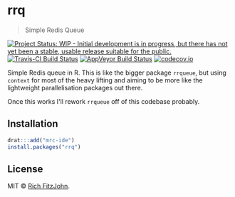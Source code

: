# rrq

> Simple Redis Queue

[![Project Status: WIP - Initial development is in progress, but there has not yet been a stable, usable release suitable for the public.](http://www.repostatus.org/badges/latest/wip.svg)](http://www.repostatus.org/#wip)
[![Travis-CI Build Status](https://travis-ci.org/mrc-ide/rrq.svg?branch=master)](https://travis-ci.org/mrc-ide/rrq)
[![AppVeyor Build Status](https://ci.appveyor.com/api/projects/status/github/mrc-ide/rrq?branch=master&svg=true)](https://ci.appveyor.com/project/mrc-ide/rrq)
[![codecov.io](https://codecov.io/github/mrc-ide/rrq/coverage.svg?branch=master)](https://codecov.io/github/mrc-ide/rrq?branch=master)

Simple Redis queue in R.  This is like the bigger package `rrqueue`, but using `context` for most of the heavy lifting and aiming to be more like the lightweight parallelisation packages out there.

Once this works I'll rework `rrqueue` off of this codebase probably.

## Installation

```r
drat:::add("mrc-ide")
install.packages("rrq")
```

## License

MIT © [Rich FitzJohn](https://github.com/richfitz).
